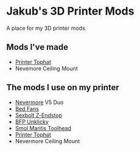 # Jakub's 3D Printer Mods

A place for my 3D printer mods.

## Mods I've made

- [Printer Tophat](https://github.com/jakub874/Jakub3DPrinterMods/tree/main/Tophat)
- Nevemore Ceiling Mount

## The mods I use on my printer
- [Nevermore](https://github.com/nevermore3d/Nevermore_Micro) V5 Duo
- [Bed Fans](https://github.com/VoronDesign/VoronUsers/tree/master/printer_mods/Ellis/Bed_Fans)
- [Sexbolt Z-Endstop](https://github.com/VoronDesign/VoronUsers/tree/master/printer_mods/hartk1213/Voron2.4_SexBolt_ZEndstop)
- [BFP Unklicky](https://github.com/jlas1/Klicky-Probe/tree/main/Probes/UnklickyNG/STL)
- [Smol Mantis Toolhead](https://github.com/sporkus/smol_mantis)
- [Printer Tophat](https://github.com/jakub874/Jakub3DPrinterMods/tree/main/Tophat)
- Nevermore Ceiling Mount
